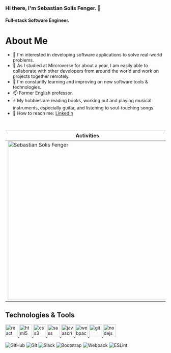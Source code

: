 ### Hi there, I'm Sebastian Solis Fenger. 👋
#### Full-stack Software Engineer.

# About Me
<!-- 
```javascript
const SEBASTIAN = {
  lookingFor: "Front-End developer" || "Back-End developer",
  pronouns: ["he", "his"],
}
``` -->

- 🔭 I'm interested in developing software applications to solve real-world problems.
- 🌱 As I studied at Mircroverse for about a year, I am easily able to collaborate with other developers from around the world and work on projects together remotely.
- 💬 I'm constantly learning and improving on new software tools & technologies.
- 📫 Former English professor.
- ⚡ My hobbies are reading books, working out and playing musical instruments, especially guitar, and listening to soul-touching songs.
- 👯 How to reach me: [LinkedIn](https://www.linkedin.com/in/sebastian-solis-fenger-2712731a5)

<p align="center">&nbsp;
 
| Activities |   Languages |
| ---------- | ----------- |
 | <img align="center" src="https://github-readme-stats.vercel.app/api?username=SebastianSolisFenger&show_icons=true&theme=outrun" alt="Sebastian Solis Fenger" width="500" /> | <img align="center" src="https://github-readme-stats.vercel.app/api/top-langs?username=SebastianSolisFenger&show_icons=true&theme=outrun&layout=compact" alt="Sebastian Solis Fenger" width="410"/>|
</p>

## Technologies & Tools

<p align="left">
  <a href="https://reactjs.org/" target="_blank"> <img src="https://raw.githubusercontent.com/devicons/devicon/master/icons/react/react-original-wordmark.svg" alt="react" width="40" height="40"/> </a>
    <a href="https://www.w3.org/html/" target="_blank"> <img src="https://raw.githubusercontent.com/devicons/devicon/master/icons/html5/html5-original-wordmark.svg" alt="html5" width="40" height="40"/> </a>
    <a href="https://www.w3schools.com/css/" target="_blank"> <img src="https://raw.githubusercontent.com/devicons/devicon/master/icons/css3/css3-original-wordmark.svg" alt="css3" width="40" height="40"/> </a>
<a href="https://sass-lang.com" target="_blank"> <img src="https://raw.githubusercontent.com/devicons/devicon/master/icons/sass/sass-original.svg" alt="sass" width="40" height="40"/> </a>
    <a href="https://developer.mozilla.org/en-US/docs/Web/JavaScript" target="_blank"> <img src="https://raw.githubusercontent.com/devicons/devicon/master/icons/javascript/javascript-original.svg" alt="javascript" width="40" height="40"/> </a>
<a href="https://webpack.js.org/" target="_blank"> <img src="https://www.vectorlogo.zone/logos/js_webpack/js_webpack-icon.svg" alt="webpack" width="40" height="40"/> </a>
<a href="https://git-scm.com/" target="_blank"> <img src="https://www.vectorlogo.zone/logos/git-scm/git-scm-icon.svg" alt="git" width="40" height="40"/> </a>
 <a href="https://nodejs.org" target="_blank"> <img src="https://raw.githubusercontent.com/devicons/devicon/master/icons/nodejs/nodejs-original-wordmark.svg" alt="nodejs" width="40" height="40"/> </a>
    </p>

![GitHub](https://img.shields.io/badge/github-%23121011.svg?style=for-the-badge&logo=github&logoColor=white)
![Git](https://img.shields.io/badge/git-%23F05033.svg?style=for-the-badge&logo=git&logoColor=white)
![Slack](https://img.shields.io/badge/Slack-4A154B?style=for-the-badge&logo=slack&logoColor=white)
![Bootstrap](https://img.shields.io/badge/bootstrap-%23563D7C.svg?style=for-the-badge&logo=bootstrap&logoColor=white)
![Webpack](https://img.shields.io/badge/webpack-%238DD6F9.svg?style=for-the-badge&logo=webpack&logoColor=black)
![ESLint](https://img.shields.io/badge/ESLint-4B3263?style=for-the-badge&logo=eslint&logoColor=white)

<!-- <p align="center">&nbsp;
 
| PROJECTS |   PROJECTS |
| ---------- | ----------- |
 | [![Readme Card](https://github-readme-stats.vercel.app/api/pin/?username=SebastianSolisFenger&repo=my-portfolio-microverse)](https://github.com/SebastianSolisFenger/my-portfolio-microverse) | [![Readme Card](https://github-readme-stats.vercel.app/api/pin/?username=SebastianSolisFenger&repo=Boot-Camp)](https://github.com/SebastianSolisFenger/Boot-Camp)|
</p> -->




</p>
